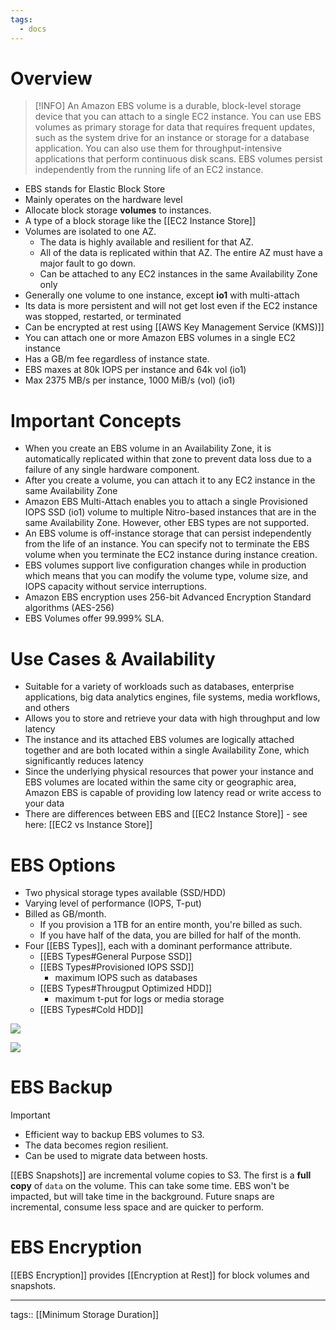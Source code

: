 ```yaml
---
tags:
  - docs
---
```


# Overview

>[!INFO]
>An Amazon EBS volume is a durable, block-level storage device that you can attach to a single EC2 instance. You can use EBS volumes as primary storage for data that requires frequent updates, such as the system drive for an instance or storage for a database application. You can also use them for throughput-intensive applications that perform continuous disk scans. EBS volumes persist independently from the running life of an EC2 instance.

  
- EBS stands for Elastic Block Store
- Mainly operates on the hardware level
- Allocate block storage **volumes** to instances.
- A type of a block storage like the [[EC2 Instance Store]]
- Volumes are isolated to one AZ.
    - The data is highly available and resilient for that AZ.
    - All of the data is replicated within that AZ. The entire AZ must have a major fault to go down.
    - Can be attached to any EC2 instances in the same Availability Zone only
- Generally one volume to one instance, except **io1** with multi-attach
- Its data is more persistent and will not get lost even if the EC2 instance was stopped, restarted, or terminated
- Can be encrypted at rest using [[AWS Key Management Service (KMS)]]
- You can attach one or more Amazon EBS volumes in a single EC2 instance
- Has a GB/m fee regardless of instance state.
- EBS maxes at 80k IOPS per instance and 64k vol (io1)
- Max 2375 MB/s per instance, 1000 MiB/s (vol) (io1)

# Important Concepts

- When you create an EBS volume in an Availability Zone, it is automatically replicated within that zone to prevent data loss due to a failure of any single hardware component.
- After you create a volume, you can attach it to any EC2 instance in the same Availability Zone
- Amazon EBS Multi-Attach enables you to attach a single Provisioned IOPS SSD (io1) volume to multiple Nitro-based instances that are in the same Availability Zone. However, other EBS types are not supported.
- An EBS volume is off-instance storage that can persist independently from the life of an instance. You can specify not to terminate the EBS volume when you terminate the EC2 instance during instance creation.
- EBS volumes support live configuration changes while in production which means that you can modify the volume type, volume size, and IOPS capacity without service interruptions.
- Amazon EBS encryption uses 256-bit Advanced Encryption Standard algorithms (AES-256)
- EBS Volumes offer 99.999% SLA.

# Use Cases & Availability

- Suitable for a variety of workloads such as databases, enterprise applications, big data analytics engines, file systems, media workflows, and others
- Allows you to store and retrieve your data with high throughput and low latency
- The instance and its attached EBS volumes are logically attached together and are both located within a single Availability Zone, which significantly reduces latency
- Since the underlying physical resources that power your instance and EBS volumes are located within the same city or geographic area, Amazon EBS is capable of providing low latency read or write access to your data
- There are differences between EBS and [[EC2 Instance Store]] - see here: [[EC2 vs Instance Store]]

# EBS Options

- Two physical storage types available (SSD/HDD)
- Varying level of performance (IOPS, T-put)
- Billed as GB/month.
    - If you provision a 1TB for an entire month, you're billed as such.
    - If you have half of the data, you are billed for half of the month.
-  Four [[EBS Types]], each with a dominant performance attribute.
    - [[EBS Types#General Purpose SSD]]
    - [[EBS Types#Provisioned IOPS SSD]]
        -  maximum IOPS such as databases
    -   [[EBS Types#Througput Optimized HDD]]
        -   maximum t-put for logs or media storage
    - [[EBS Types#Cold HDD]]

![](https://udemy-images.s3.amazonaws.com/redactor/raw/2019-01-19_22-34-15-d1fd30e8eaa8701ddd964e5878e78242.png)


![](https://udemy-images.s3.amazonaws.com/redactor/raw/2019-01-19_05-52-53-2f6fe79f1600d1f1c4eaab87872423d7.png)

# EBS Backup

>[!IMPORTANT]
>- Efficient way to backup EBS volumes to S3.
>- The data becomes region resilient.
>- Can be used to migrate data between hosts.


[[EBS Snapshots]] are incremental volume copies to S3. The first is a **full copy** of `data` on the volume. This can take some time. EBS won't be impacted, but will take time in the background. Future snaps are incremental, consume less space and are quicker to perform.

# EBS Encryption
[[EBS Encryption]] provides [[Encryption at Rest]] for block volumes and snapshots.



___
tags:: [[Minimum Storage Duration]]
